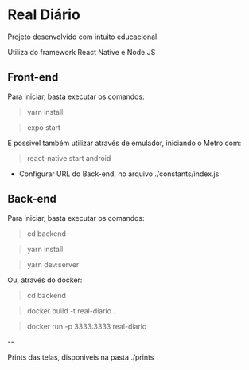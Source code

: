 # Real Diário

Projeto desenvolvido com intuito educacional.

Utiliza do framework React Native e Node.JS


## Front-end

Para iniciar, basta executar os comandos:

> yarn install

> expo start

É possivel também utilizar através de emulador, iniciando o Metro com:

> react-native start android

* Configurar URL do Back-end, no arquivo ./constants/index.js


## Back-end

Para iniciar, basta executar os comandos:

> cd backend

> yarn install

> yarn dev:server

Ou, através do docker:

> cd backend 

> docker build -t real-diario .

> docker run -p 3333:3333 real-diario

--

Prints das telas, disponiveis na pasta ./prints